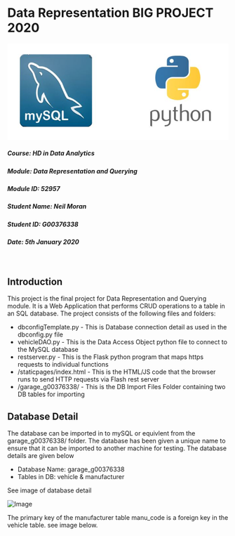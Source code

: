 # Data Representation BIG PROJECT 2020

![Image](Images/bigprojectlogo.JPG "Image")

##### Course: HD in Data Analytics
##### Module: Data Representation and Querying
##### Module ID: 52957
##### Student Name: Neil Moran
##### Student ID: G00376338
##### Date: 5th January 2020

<br>

## Introduction

This project is the final project for Data Representation and Querying module. It is a Web Application that performs CRUD operations to a table in an SQL database. The project consists of the following files and folders:

  * dbconfigTemplate.py - This is Database connection detail as used in the dbconfig.py file
  * vehicleDAO.py - This is the Data Access Object python file to connect to the MySQL database
  * restserver.py - This is the Flask python program that maps https requests to individual functions
  * /staticpages/index.html - This is the HTML/JS code that the browser runs to send HTTP requests via Flash rest server 
  * /garage_g00376338/ - This is the DB Import Files Folder containing two DB tables for importing

## Database Detail

The database can be imported in to mySQL or equivlent from the garage_g00376338/ folder. The database has been given a unique name to ensure that it can be imported to another machine for testing. The database details are given below

* Database Name: garage_g00376338
* Tables in DB: vehicle & manufacturer

See image of database detail

![Image](Images/garage_g00376338.JPG "DB garage_g00376338")

The primary key of the manufacturer table manu_code is a foreign key in the vehicle table. see image below.
